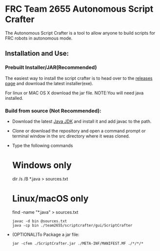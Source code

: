 # FRC Team 2655 Autonomous Script Crafter

The Autonomous Script Crafter is a tool to allow anyone to build scripts for FRC robots in autonomous mode.

## Installation and Use:

### Prebuilt Installer/JAR(Recommended)

The easiest way to install the script crafter is to head over to the [releases page](https://github.com/MB3hel/Java-Team2655AutonomousScriptCrafter/releases) and download the latest installer(exe).

For linux or MAC OS X download the jar file. NOTE:You will need java installed.

### Build from source (Not Recommended):

*   Download the latest [Java JDK](http://www.oracle.com/technetwork/java/javase/downloads/jdk8-downloads-2133151.html) and install it and add javac to the path.
*   Clone or download the repository and open a command prompt or terminal window in the src directory where it weas cloned.
*   Type the following commands

	# Windows only
	dir /s /B *.java > sources.txt
	
	# Linux/macOS only
	find -name "*.java" > sources.txt

        javac -d bin @sources.txt
        java -cp bin ./team2655/scriptcrafter/gui/ScriptCrafter

*   (OPTIONAL)To Package a jar file:

        jar -cfem ./ScriptCrafter.jar ./META-INF/MANIFEST.MF ./*/*/*
